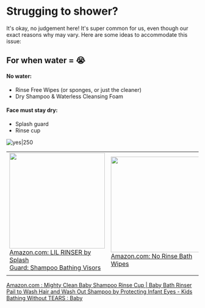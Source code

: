 # Strugging to shower?

It's okay, no judgement here! It's super common for us, even though our exact reasons why may vary. Here are some ideas to accommodate this issue:


## For when water = 😭 

#### No water:
- Rinse Free Wipes (or sponges, or just the cleaner)
- Dry Shampoo & Waterless Cleansing Foam 

#### Face must stay dry:
- Splash guard
- Rinse cup

![yes|250](https://i.imgur.com/XW8uQ1j.png)


|                                                                                                                                                                                                                                                                  |                                                                                                                                  |
| ---------------------------------------------------------------------------------------------------------------------------------------------------------------------------------------------------------------------------------------------------------------- | -------------------------------------------------------------------------------------------------------------------------------- |
| <img src="https://images-na.ssl-images-amazon.com/images/I/81zJVew3FNL._SL1500_.jpg" width="250"><br><a href="https://www.amazon.com/dp/B001B1FHIC/ref=cm_sw_r_pi_dp_9N2KNS3YWRV8XXJFSH8P">Amazon.com: LIL RINSER by Splash<br>Guard: Shampoo Bathing Visors</a> | <img src="https://i.imgur.com/fwBv8SN.png" width="250"><br><a href="https://amzn.to/3rWFFfR">Amazon.com: No Rinse Bath Wipes</a> |
|                                                                                                                                                                                                                                                                  |                                                                                                                                  |

[Amazon.com : Mighty Clean Baby Shampoo Rinse Cup | Baby Bath Rinser Pail to Wash Hair and Wash Out Shampoo by Protecting Infant Eyes - Kids Bathing Without TEARS : Baby](https://www.amazon.com/Mighty-Clean-Shampoo-Rinser-Protecting/dp/B07LFMFK9X/ref=sr_1_14?dchild=1&keywords=rinse+cup+hair+washing&qid=1617838801&sr=8-14)